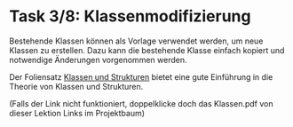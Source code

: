 # Task 3/8: Klassenmodifizierung
Bestehende Klassen können als Vorlage verwendet werden, um neue Klassen zu erstellen. Dazu kann die bestehende Klasse einfach 
kopiert und notwendige Änderungen vorgenommen werden. 

Der Foliensatz [Klassen und Strukturen](./src/Klassen.pdf) bietet eine gute Einführung in die Theorie von Klassen und Strukturen.

(Falls der Link nicht funktioniert, doppelklicke doch das Klassen.pdf von dieser Lektion Links im Projektbaum)